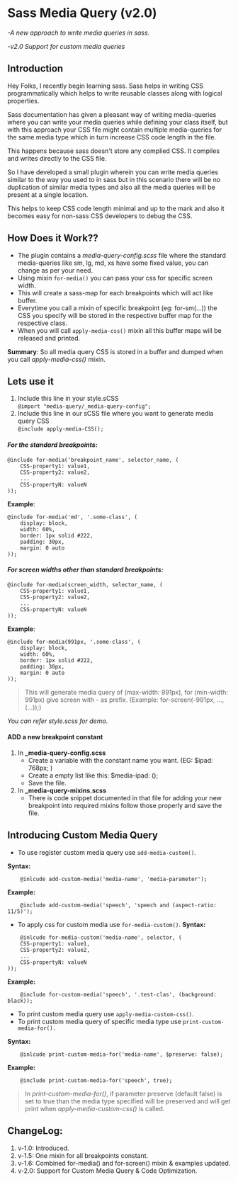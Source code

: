 # Sass Media Query (v2.0)
*-A new approach to write media queries in sass.*

*-v2.0 Support for custom media queries*

## Introduction

Hey Folks, I recently begin learning sass. Sass helps in writing CSS programmatically which helps to write reusable classes along with logical properties.

Sass documentation has given a pleasant way of writing media-queries where you can write your media queries while defining your class itself, but with this approach your CSS file might contain multiple media-queries for the same media type which in turn increase CSS code length in the file. 

This happens because sass doesn't store any complied CSS. It compiles and writes directly to the CSS file.

So I have developed a small plugin wherein you can write media queries similar to the way you used to in sass but in this scenario there will be no duplication of similar media types and also all the media queries will be present at a single location.

This helps to keep CSS code length minimal and up to the mark and also it becomes easy for non-sass CSS developers to debug the CSS.

## How Does it Work??
* The plugin contains a _media-query-config.scss_ file where the standard media-queries like sm, lg, md, xs have some fixed value, you can change as per your need.
* Using mixin `for-media()` you can pass your css for specific screen width. 
* This will create a sass-map for each breakpoints which will act like buffer. 
* Everytime you call a mixin of specific breakpoint (eg: for-sm(...)) the CSS you specify will be stored in the respective buffer map for the respective class. 
* When you will call `apply-media-css()` mixin all this buffer maps will be released and printed.

**Summary**: So all media query CSS is stored in a buffer and dumped when you call _apply-media-css()_ mixin.

## Lets use it

1. Include this line in your style.sCSS<br> 
``` @import "media-query/_media-query-config"; ```
2. Include this line in our sCSS file where you want to generate media query CSS<br> 
``` @include apply-media-CSS(); ```

#### *For the standard breakpoints:*

```
@include for-media('breakpoint_name', selector_name, (
	CSS-property1: value1,
	CSS-property2: value2,
	...
	CSS-propertyN: valueN
));
```

**Example**:
```
@include for-media('md', '.some-class', (
	display: block,
	width: 60%,
	border: 1px solid #222,
	padding: 30px,
	margin: 0 auto
));
```
#### *For screen widths other than standard breakpoints:*
```
@include for-media(screen_width, selector_name, (
	CSS-property1: value1,
	CSS-property2: value2,
	...
	CSS-propertyN: valueN
));
```

**Example**:
```
@include for-media(991px, '.some-class', (
	display: block,
	width: 60%,
	border: 1px solid #222,
	padding: 30px,
	margin: 0 auto
));
```

> This will generate media query of (max-width: 991px), for (min-width: 991px) give screen with - as prefix. (Example: for-screen(-991px, ..., (...));)

_You can refer style.scss for demo_.


#### ADD a new breakpoint constant
1. In **_media-query-config.scss**
	* Create a variable with the constant name you want. (EG: $ipad: 768px; )
	* Create a empty list like this: $media-ipad: ();
	* Save the file.
2. In **_media-query-mixins.scss**
	* There is code snippet documented in that file for adding your new breakpoint into required mixins follow those properly and save the file.

## Introducing Custom Media Query

* To use register custom media query use `add-media-custom()`.

**Syntax:**
```
	@inlcude add-custom-media('media-name', 'media-parameter');
```
**Example:**
```
	@include add-custom-media('speech', 'speech and (aspect-ratio: 11/5)');
```

* To apply css for custom media use `for-media-custom()`.
**Syntax:**
```
	@inlcude for-media-custom('media-name', selector, (
	CSS-property1: value1,
	CSS-property2: value2,
	...
	CSS-propertyN: valueN
));
```
**Example:**
```
	@include for-custom-media('speech', '.test-clas', (background: black));
```

* To print custom media query use `apply-media-custom-css()`.
* To print custom media query of specific media type use `print-custom-media-for().`

**Syntax:**
```
	@inlcude print-custom-media-for('media-name', $preserve: false);
```
**Example:**
```
	@include print-custom-media-for('speech', true);
```

> In *print-custom-media-for()*, if parameter preserve (default false) is set to true than the media type specified will be preserved and will get print when *apply-media-custom-css()* is called. 

## ChangeLog:
1. v-1.0: Introduced.
2. v-1.5: One mixin for all breakpoints constant.
3. v-1.6: Combined for-media() and for-screen() mixin & examples updated.
4. v-2.0: Support for Custom Media Query & Code Optimization.
